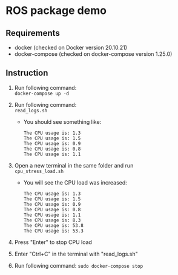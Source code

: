 # ROS package demo

## Requirements
* docker (checked on Docker version 20.10.21)
* docker-compose (checked on docker-compose version 1.25.0)

## Instruction

1. Run following command: \
```docker-compose up -d```
2. Run following command:  \
```read_logs.sh``` 
    * You should see something like:
        ```
        The CPU usage is: 1.3
        The CPU usage is: 1.5
        The CPU usage is: 0.9
        The CPU usage is: 0.8
        The CPU usage is: 1.1
        ```
3. Open a new terminal in the same folder and run \
```cpu_stress_load.sh```
    * You will see the CPU load was increased:
        ```
        The CPU usage is: 1.3
        The CPU usage is: 1.5
        The CPU usage is: 0.9
        The CPU usage is: 0.8
        The CPU usage is: 1.1
        The CPU usage is: 8.3
        The CPU usage is: 53.8
        The CPU usage is: 53.3
        ```

4. Press "Enter" to stop CPU load
5. Enter "Ctrl+C" in the terminal with "read_logs.sh"
6. Run following command:
```sudo docker-compose stop```
